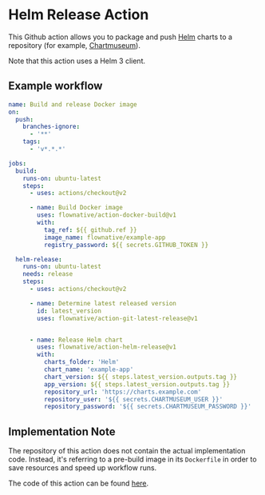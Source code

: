 # Helm Release Action

This Github action allows you to package and push [Helm](https://helm.sh) charts to a repository (for example,
[Chartmuseum](https://chartmuseum.com/)).

Note that this action uses a Helm 3 client.

## Example workflow

````yaml
name: Build and release Docker image
on:
  push:
    branches-ignore:
      - '**'
    tags:
      - 'v*.*.*'

jobs:
  build:
    runs-on: ubuntu-latest
    steps:
      - uses: actions/checkout@v2

      - name: Build Docker image
        uses: flownative/action-docker-build@v1
        with:
          tag_ref: ${{ github.ref }}
          image_name: flownative/example-app
          registry_password: ${{ secrets.GITHUB_TOKEN }}

  helm-release:
    runs-on: ubuntu-latest
    needs: release
    steps:
      - uses: actions/checkout@v2

      - name: Determine latest released version
        id: latest_version
        uses: flownative/action-git-latest-release@v1


      - name: Release Helm chart
        uses: flownative/action-helm-release@v1
        with:
          charts_folder: 'Helm'
          chart_name: 'example-app'
          chart_version: ${{ steps.latest_version.outputs.tag }}
          app_version: ${{ steps.latest_version.outputs.tag }}
          repository_url: 'https://charts.example.com'
          repository_user: '${{ secrets.CHARTMUSEUM_USER }}'
          repository_password: '${{ secrets.CHARTMUSEUM_PASSWORD }}'
````

## Implementation Note

The repository of this action does not contain the actual implementation code. Instead, it's referring to a pre-build
image in its `Dockerfile` in order to save resources and speed up workflow runs.

The code of this action can be found [here](https://github.com/flownative/docker-action-helm-release).
